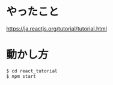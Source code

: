 # やったこと
https://ja.reactjs.org/tutorial/tutorial.html

# 動かし方
```
$ cd react_tutorial
$ npm start
```

